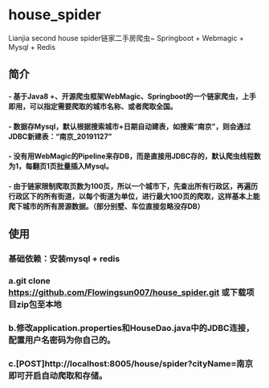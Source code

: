 # house_spider
Lianjia second house spider链家二手房爬虫~ Springboot + Webmagic + Mysql + Redis
## 简介
#### - 基于Java8 +、开源爬虫框架WebMagic、Springboot的一个链家爬虫，上手即用，可以指定需要爬取的城市名称、或者爬取全国。
#### - 数据存Mysql，默认根据搜索城市+日期自动建表，如搜索“南京”，则会通过JDBC新建表：“南京_20191127”
#### - 没有用WebMagic的Pipeline来存DB，而是直接用JDBC存的，默认爬虫线程数为1，每翻页1页批量插入Mysql。
#### - 由于链家限制爬取页数为100页，所以一个城市下，先查出所有行政区，再遍历行政区下的所有街道，以每个街道为单位，进行最大100页的爬取，这样基本上能爬下城市的所有房源数据。（部分别墅、车位直接忽略没存DB）

## 使用
### 基础依赖：安装mysql + redis
### a.git clone https://github.com/Flowingsun007/house_spider.git  或下载项目zip包至本地
### b.修改application.properties和HouseDao.java中的JDBC连接，配置用户名密码为你自己的。
### c.[POST]http://localhost:8005/house/spider?cityName=南京 即可开启自动爬取和存储。
